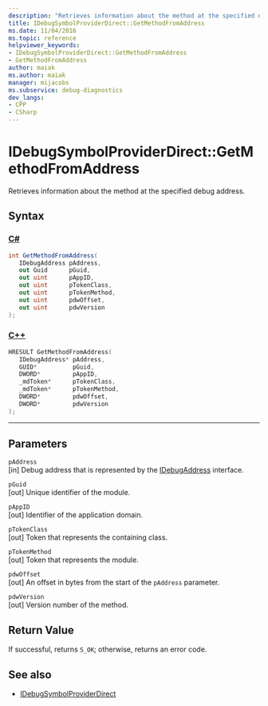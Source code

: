 ```yaml
---
description: "Retrieves information about the method at the specified debug address."
title: IDebugSymbolProviderDirect::GetMethodFromAddress
ms.date: 11/04/2016
ms.topic: reference
helpviewer_keywords:
- IDebugSymbolProviderDirect::GetMethodFromAddress
- GetMethodFromAddress
author: maiak
ms.author: maiak
manager: mijacobs
ms.subservice: debug-diagnostics
dev_langs:
- CPP
- CSharp
---
```

# IDebugSymbolProviderDirect::GetMethodFromAddress

Retrieves information about the method at the specified debug address.

## Syntax

### [C#](#tab/csharp)
```csharp
int GetMethodFromAddress(
   IDebugAddress pAddress,
   out Guid      pGuid,
   out uint      pAppID,
   out uint      pTokenClass,
   out uint      pTokenMethod,
   out uint      pdwOffset,
   out uint      pdwVersion
);
```
### [C++](#tab/cpp)
```cpp
HRESULT GetMethodFromAddress(
   IDebugAddress* pAddress,
   GUID*          pGuid,
   DWORD*         pAppID,
   _mdToken*      pTokenClass,
   _mdToken*      pTokenMethod,
   DWORD*         pdwOffset,
   DWORD*         pdwVersion
);
```
---

## Parameters
`pAddress`\
[in] Debug address that is represented by the [IDebugAddress](../../../extensibility/debugger/reference/idebugaddress.md) interface.

`pGuid`\
[out] Unique identifier of the module.

`pAppID`\
[out] Identifier of the application domain.

`pTokenClass`\
[out] Token that represents the containing class.

`pTokenMethod`\
[out] Token that represents the module.

`pdwOffset`\
[out] An offset in bytes from the start of the `pAddress` parameter.

`pdwVersion`\
[out] Version number of the method.

## Return Value
 If successful, returns `S_OK`; otherwise, returns an error code.

## See also
- [IDebugSymbolProviderDirect](../../../extensibility/debugger/reference/idebugsymbolproviderdirect.md)
